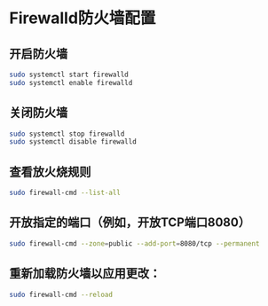 # Firewalld防火墙配置

## 开启防火墙

```Bash
sudo systemctl start firewalld
sudo systemctl enable firewalld
```

## 关闭防火墙

```Bash
sudo systemctl stop firewalld
sudo systemctl disable firewalld
```

## 查看放火烧规则

```Bash
sudo firewall-cmd --list-all
```

## 开放指定的端口（例如，开放TCP端口8080）

```Bash
sudo firewall-cmd --zone=public --add-port=8080/tcp --permanent
```

## 重新加载防火墙以应用更改：

```Bash
sudo firewall-cmd --reload
```




